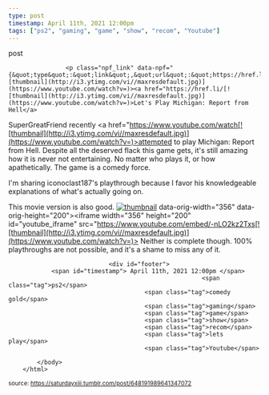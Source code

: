 ```yaml
---
type: post
timestamp: April 11th, 2021 12:00pm
tags: ["ps2", "gaming", "game", "show", "recom", "Youtube"]
---
```

post

                    <p class="npf_link" data-npf="{&quot;type&quot;:&quot;link&quot;,&quot;url&quot;:&quot;https://href.li/[![thumbnail](http://i3.ytimg.com/vi/ /maxresdefault.jpg)](https://www.youtube.com/watch?v= )><a href="https://href.li/[![thumbnail](http://i3.ytimg.com/vi/ /maxresdefault.jpg)](https://www.youtube.com/watch?v= )>Let's Play Michigan: Report from Hell</a>

SuperGreatFriend recently <a href="https://www.youtube.com/watch[![thumbnail](http://i3.ytimg.com/vi/ /maxresdefault.jpg)](https://www.youtube.com/watch?v= )>attempted</a> to play Michigan: Report from Hell.  Despite all the deserved flack this game gets, it's still amazing how it is never not entertaining.  No matter who plays it, or how apathetically.  The game is a comedy force.

I'm sharing iconoclast187's playthrough because I favor his knowledgeable explanations of what's actually going on.

This movie version is also good.
[![thumbnail](http://i3.ytimg.com/vi/ /maxresdefault.jpg)](https://www.youtube.com/watch?v= ) data-orig-width="356" data-orig-height="200"><iframe width="356" height="200" id="youtube_iframe" src="https://www.youtube.com/embed/-nLO2kz2Txs[![thumbnail](http://i3.ytimg.com/vi/ /maxresdefault.jpg)](https://www.youtube.com/watch?v= )></iframe></figure>
Neither is complete though.  100% playthroughs are not possible, and it's a shame to miss any of it.

                
                
                
                
                
                
                                <div id="footer">
                <span id="timestamp"> April 11th, 2021 12:00pm </span>
                                                          <span class="tag">ps2</span>
                                          <span class="tag">comedy gold</span>
                                          <span class="tag">gaming</span>
                                          <span class="tag">game</span>
                                          <span class="tag">show</span>
                                          <span class="tag">recom</span>
                                          <span class="tag">lets play</span>
                                          <span class="tag">Youtube</span>
                                                    
            </body>
        </html>

        
<small>source: https://saturdayxiii.tumblr.com/post/648191989641347072</small>